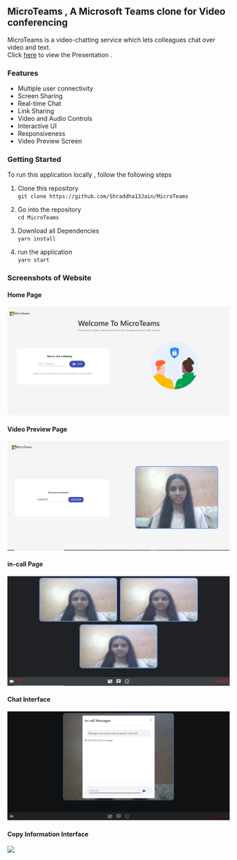 ## MicroTeams , A Microsoft Teams clone for Video conferencing
MicroTeams is a video-chatting service which lets colleagues chat over video and text.  
Click [here](https://www.canva.com/design/DAEjaQyOF20/na4Sh6mHr3PNVd0nffilWA/view?utm_content=DAEjaQyOF20&utm_campaign=designshare&utm_medium=link&utm_source=sharebutton) to view the Presentation .

### Features
- Multiple user connectivity
- Screen Sharing
- Real-time Chat
- Link Sharing
- Video and Audio Controls
- Interactive UI
- Responsiveness
- Video Preview Screen

### Getting Started
To run this application locally , follow the following steps 

1. Clone this repository  
  ` git clone https://github.com/Shraddha13Jain/MicroTeams `

2. Go into the repository  
   ` cd MicroTeams `

3. Download all Dependencies  
   ` yarn install `

4. run the application   
  ` yarn start `
                        

### Screenshots of Website
#### Home Page
<img src="/images/home.jpeg"/>

#### Video Preview Page
<img src="/images/videoPreview.jpeg"/>

#### in-call Page
<img src="/images/inCall.jpeg"/>

#### Chat Interface
<img src="/images/chat.jpeg"/>

#### Copy Information Interface
<img src="/images/meetingDetials.jpeg"/>
